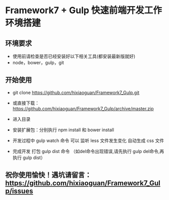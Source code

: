 # Framework7 + Gulp 快速前端开发工作环境搭建

## 环境要求

* 使用前请检查是否已经安装好以下相关工具(都安装最新版就好)
* node，bower，gulp，git

## 开始使用

* git clone https://github.com/hixiaoguan/Framework7_Gulp.git

* 或直接下载：https://github.com/hixiaoguan/Framework7_Gulp/archive/master.zip

* 进入目录 

* 安装扩展包：分别执行 npm install 和 bower install

* 开发过程中 gulp watch 命令 可以 监听 less 文件发生变化 自动生成 css 文件

* 完成开发 打包 gulp dist 命令 （如del命令出现错误,请先执行 gulp del命令,再执行 gulp dist）

## 祝你使用愉快！遇坑请留言：https://github.com/hixiaoguan/Framework7_Gulp/issues

